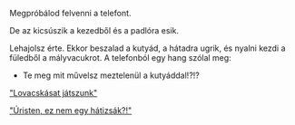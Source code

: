 Megpróbálod felvenni a telefont.

De az kicsúszik a kezedből és a padlóra esik.

Lehajolsz érte. Ekkor beszalad a kutyád, a hátadra ugrik,
és nyalni kezdi a füledből a mályvacukrot. A telefonból egy hang szólal meg:
- Te meg mit művelsz meztelenül a kutyáddal!?!?

["Lovacskásat játszunk"](lovacska/lovacska.md)

["Úristen, ez nem egy hátizsák?!"](hatizsak/hatizsak.md)
